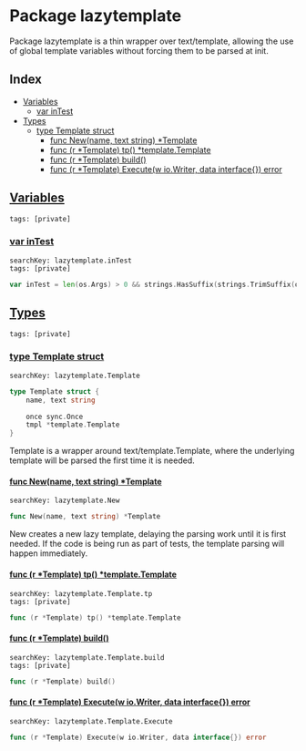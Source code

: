 # Package lazytemplate

Package lazytemplate is a thin wrapper over text/template, allowing the use of global template variables without forcing them to be parsed at init. 

## Index

* [Variables](#var)
    * [var inTest](#inTest)
* [Types](#type)
    * [type Template struct](#Template)
        * [func New(name, text string) *Template](#New)
        * [func (r *Template) tp() *template.Template](#Template.tp)
        * [func (r *Template) build()](#Template.build)
        * [func (r *Template) Execute(w io.Writer, data interface{}) error](#Template.Execute)


## <a id="var" href="#var">Variables</a>

```
tags: [private]
```

### <a id="inTest" href="#inTest">var inTest</a>

```
searchKey: lazytemplate.inTest
tags: [private]
```

```Go
var inTest = len(os.Args) > 0 && strings.HasSuffix(strings.TrimSuffix(os.Args[0], ".exe"), ".test")
```

## <a id="type" href="#type">Types</a>

```
tags: [private]
```

### <a id="Template" href="#Template">type Template struct</a>

```
searchKey: lazytemplate.Template
```

```Go
type Template struct {
	name, text string

	once sync.Once
	tmpl *template.Template
}
```

Template is a wrapper around text/template.Template, where the underlying template will be parsed the first time it is needed. 

#### <a id="New" href="#New">func New(name, text string) *Template</a>

```
searchKey: lazytemplate.New
```

```Go
func New(name, text string) *Template
```

New creates a new lazy template, delaying the parsing work until it is first needed. If the code is being run as part of tests, the template parsing will happen immediately. 

#### <a id="Template.tp" href="#Template.tp">func (r *Template) tp() *template.Template</a>

```
searchKey: lazytemplate.Template.tp
tags: [private]
```

```Go
func (r *Template) tp() *template.Template
```

#### <a id="Template.build" href="#Template.build">func (r *Template) build()</a>

```
searchKey: lazytemplate.Template.build
tags: [private]
```

```Go
func (r *Template) build()
```

#### <a id="Template.Execute" href="#Template.Execute">func (r *Template) Execute(w io.Writer, data interface{}) error</a>

```
searchKey: lazytemplate.Template.Execute
```

```Go
func (r *Template) Execute(w io.Writer, data interface{}) error
```

